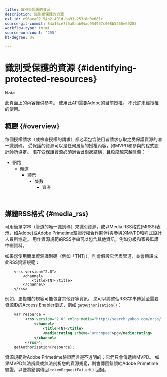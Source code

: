 ```yaml
---
title: 識別受保護的資源
description: 識別受保護的資源
exl-id: e96aea02-54b2-491d-ba91-253c0d0e681c
source-git-commit: 84a16ce775a0aab96ad954997c008b5265e69283
workflow-type: tm+mt
source-wordcount: '255'
ht-degree: 0%

---
```


# 識別受保護的資源 {#identifying-protected-resources}

>[!NOTE]
>
>此頁面上的內容僅供參考。 使用此API需要Adobe的目前授權。 不允許未經授權的使用。

## 概觀 {#overview}

每個授權請求（或檢查授權的請求）都必須包含使用者請求存取之受保護資源的唯一識別碼。 受保護的資源可以是任何層級的授權內容，如MVPD和參與的程式設計師所協定。 潛在受保護資源必須適合此樹狀結構，且粒度越來越具體：

- 網路
   - 頻道
      - 顯示
         - 集數
            - 資產

</br>

## 媒體RSS格式 {#media_rss}

可用簡單字串（管道的唯一識別碼）來識別資源，或以Media RSS格式(MRSS)表示，如Adobe(或Adobe Primetime驗證授權合作夥伴)與參與的MVPD和程式設計人員所協定。 用作資源規範的RSS字串可以包含其他資訊，例如分級和家長監護中繼資料。


如果您使用簡單資源識別碼（例如「TNT」），則會假設它代表管道，並會轉譯成此RSS資源規範：

```RSS
    <rss version="2.0"> 
        <channel>
            <title>TNT</title>
        </channel>
    </rss>
```


例如，更複雜的規範可能包含其他評等資訊。 您可以將整個RSS字串傳遞至需要資源ID的Access Enabler函式，例如 [`getAuthorization()`](/help/authentication/rest-api-reference.md)：

```rss
    var resource = 
        '<rss version="2.0" xmlns:media="http://search.yahoo.com/mrss/"> 
             <channel>
                 <title>TNT</title>
                 <media:rating scheme="urn:mpaa">pg</media:rating>
             </channel>
         </rss>'; 
    getAuthorization(resource);
```

資源規範對Adobe Primetime驗證而言是不透明的；它們只會傳遞給MVPD。 如果MVPD無法辨識或無法剖析您的資源規範，則會傳回錯誤給Adobe Primetime驗證，以便將錯誤傳回 `tokenRequestFailed()` 回撥。

<!--
## Related Information {#related}

-  User Metadata
-  Preflight Authorization
-->
